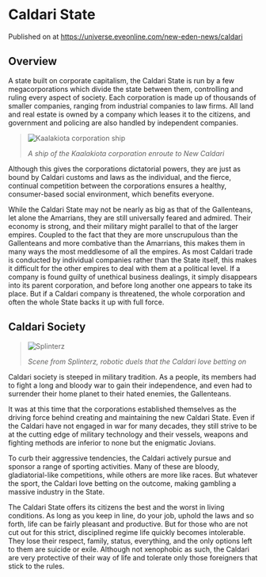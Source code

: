 # Caldari State
Published on  at https://universe.eveonline.com/new-eden-news/caldari

## Overview
A state built on corporate capitalism, the Caldari State is run by a few megacorporations which divide the state between them, controlling and ruling every aspect of society. Each corporation is made up of thousands of smaller companies, ranging from industrial companies to law firms. All land and real estate is owned by a company which leases it to the citizens, and government and policing are also handled by independent companies.

>![Kaalakiota corporation ship](https://web.ccpgamescdn.com/communityassets/img/backstory/caldari_kaalakiota_ship.jpg#left)
> 
> *A ship of the Kaalakiota corporation enroute to New Caldari*

Although this gives the corporations dictatorial powers, they are just as bound by Caldari customs and laws as the individual, and the fierce, continual competition between the corporations ensures a healthy, consumer-based social environment, which benefits everyone.

While the Caldari State may not be nearly as big as that of the Gallenteans, let alone the Amarrians, they are still universally feared and admired. Their economy is strong, and their military might parallel to that of the larger empires. Coupled to the fact that they are more unscrupulous than the Gallenteans and more combative than the Amarrians, this makes them in many ways the most meddlesome of all the empires. As most Caldari trade is conducted by individual companies rather than the State itself, this makes it difficult for the other empires to deal with them at a political level. If a company is found guilty of unethical business dealings, it simply disappears into its parent corporation, and before long another one appears to take its place. But if a Caldari company is threatened, the whole corporation and often the whole State backs it up with full force.

## Caldari Society

>![Splinterz](https://web.ccpgamescdn.com/communityassets/img/backstory/caldari_splinterz.jpg#right)
> 
> *Scene from Splinterz, robotic duels that the Caldari love betting on*

Caldari society is steeped in military tradition. As a people, its members had to fight a long and bloody war to gain their independence, and even had to surrender their home planet to their hated enemies, the Gallenteans.

It was at this time that the corporations established themselves as the driving force behind creating and maintaining the new Caldari State. Even if the Caldari have not engaged in war for many decades, they still strive to be at the cutting edge of military technology and their vessels, weapons and fighting methods are inferior to none but the enigmatic Jovians.

To curb their aggressive tendencies, the Caldari actively pursue and sponsor a range of sporting activities. Many of these are bloody, gladiatorial-like competitions, while others are more like races. But whatever the sport, the Caldari love betting on the outcome, making gambling a massive industry in the State.

The Caldari State offers its citizens the best and the worst in living conditions. As long as you keep in line, do your job, uphold the laws and so forth, life can be fairly pleasant and productive. But for those who are not cut out for this strict, disciplined regime life quickly becomes intolerable. They lose their respect, family, status, everything, and the only options left to them are suicide or exile. Although not xenophobic as such, the Caldari are very protective of their way of life and tolerate only those foreigners that stick to the rules.
